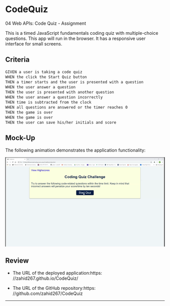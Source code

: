 # CodeQuiz
04 Web APIs: Code Quiz - Assignment

This is a timed JavaScript fundamentals coding quiz with multiple-choice questions.
 This app will run in the browser.
 It has a responsive user interface for small screens.

 ## Criteria

 ```
GIVEN a user is taking a code quiz
WHEN the click the Start Quiz button
THEN a timer starts and the user is presented with a question
WHEN the user answer a question
THEN the user is presented with another question
WHEN the user answer a question incorrectly
THEN time is subtracted from the clock
WHEN all questions are answered or the timer reaches 0
THEN the game is over
WHEN the game is over
THEN the user can save his/her initials and score
```

## Mock-Up

The following animation demonstrates the application functionality:

![A user clicks through an interactive coding quiz, then enters initials to save the high score before resetting and starting over.](./assets/CodeQuizDemo.gif)

## Review

* The URL of the deployed application:https: //zahid267.github.io/CodeQuiz/

* The URL of the GitHub repository:https: //github.com/zahid267/CodeQuiz

---